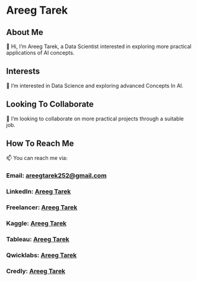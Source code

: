 # Areeg Tarek

## About Me
👋 Hi, I’m Areeg Tarek, a Data Scientist interested in exploring more practical applications of AI concepts.

## Interests
👀 I’m interested in Data Science and exploring advanced Concepts In AI.

## Looking To Collaborate
💞️ I’m looking to collaborate on more practical projects through a suitable job.

## How To Reach Me
📫 You can reach me via:

### Email: areegtarek252@gmail.com

### LinkedIn: [Areeg Tarek](https://www.linkedin.com/in/areeg-tarek/) 

### Freelancer: [Areeg Tarek](https://www.freelancer.com/u/areegtarek)

### Kaggle: [Areeg Tarek](https://www.kaggle.com/areegtarek) 

### Tableau: [Areeg Tarek](https://public.tableau.com/app/profile/areeg.tarek)

### Qwicklabs: [Areeg Tarek](https://www.cloudskillsboost.google/public_profiles/87e2d77a-939e-47c1-83bf-0c26f311196a)

### Credly: [Areeg Tarek](http://credly.com/users/areeg-tarek/)

<!---
areegtarek/areegtarek is a ✨ special ✨ repository because its `README.md` (this file) appears on your GitHub profile.
You can click the Preview link to take a look at your changes.
--->
